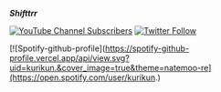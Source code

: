 ***Shifttrr***

[![YouTube Channel Subscribers](https://img.shields.io/youtube/channel/subscribers/UCZePlQi4J7SsLN1PqFyvuaw?label=Shifttrr)](https://www.youtube.com/channel/UCZePlQi4J7SsLN1PqFyvuaw)  [![Twitter Follow](https://img.shields.io/twitter/follow/Shifttrr?label=Shifttrr)](https://twitter.com/Shifttrr)

[![Spotify-github-profile](https://spotify-github-profile.vercel.app/api/view.svg?uid=kurikun.&cover_image=true&theme=natemoo-re](https://open.spotify.com/user/kurikun.)
